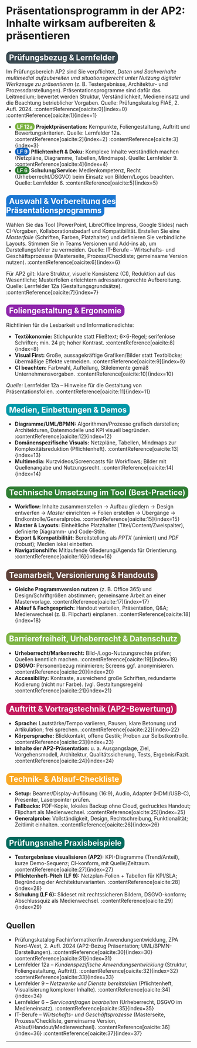 <h1>Präsentationsprogramm in der AP2: Inhalte wirksam aufbereiten & präsentieren</h1>

<h2><span style="background-color:#37474f; color:white; padding:4px 8px; border-radius:12px;">Prüfungsbezug & Lernfelder</span></h2>
<p>Im Prüfungsbereich AP2 sind Sie verpflichtet, <em>Daten und Sachverhalte multimedial aufzubereiten und situationsgerecht unter Nutzung digitaler Werkzeuge zu präsentieren</em> (z. B. Testergebnisse, Architektur- und Prozessdarstellungen). Präsentationsprogramme sind dafür das Leitmedium; bewertet werden Struktur, Verständlichkeit, Medieneinsatz und die Beachtung betrieblicher Vorgaben. Quelle: Prüfungskatalog FIAE, 2. Aufl. 2024. :contentReference[oaicite:0]{index=0} :contentReference[oaicite:1]{index=1}</p>
<ul>
  <li><strong><span style="background-color:#7cb342; color:white; padding:2px 6px; border-radius:12px;">LF 12a</span> Projektpräsentation:</strong> Kernpunkte, Foliengestaltung, Auftritt und Bewertungskriterien. Quelle: Lernfelder 12a. :contentReference[oaicite:2]{index=2} :contentReference[oaicite:3]{index=3}</li>
  <li><strong><span style="background-color:#1565c0; color:white; padding:2px 6px; border-radius:12px;">LF 9</span> Pflichtenheft & Doku:</strong> Komplexe Inhalte verständlich machen (Netzpläne, Diagramme, Tabellen, Mindmaps). Quelle: Lernfelder 9. :contentReference[oaicite:4]{index=4}</li>
  <li><strong><span style="background-color:#2e7d32; color:white; padding:2px 6px; border-radius:12px;">LF 6</span> Schulung/Service:</strong> Medienkompetenz, Recht (Urheberrecht/DSGVO) beim Einsatz von Bildern/Logos beachten. Quelle: Lernfelder 6. :contentReference[oaicite:5]{index=5}</li>
</ul>

<h2><span style="background-color:#1976d2; color:white; padding:4px 8px; border-radius:12px;">Auswahl & Vorbereitung des Präsentationsprogramms</span></h2>
<p>Wählen Sie das Tool (PowerPoint, LibreOffice Impress, Google Slides) nach CI-Vorgaben, Kollaborationsbedarf und Kompatibilität. Erstellen Sie eine <em>Masterfolie</em> (Schriften, Farben, Platzhalter) und definieren Sie verbindliche Layouts. Stimmen Sie in Teams Versionen und Add-ins ab, um Darstellungsfehler zu vermeiden. Quelle: IT-Berufe – Wirtschafts- und Geschäftsprozesse (Masterseite, Prozess/Checkliste; gemeinsame Version nutzen). :contentReference[oaicite:6]{index=6}</p>
<p>Für AP2 gilt: klare Struktur, visuelle Konsistenz (CI), Reduktion auf das Wesentliche; Musterfolien erleichtern adressatengerechte Aufbereitung. Quelle: Lernfelder 12a (Gestaltungsgrundsätze). :contentReference[oaicite:7]{index=7}</p>

<h2><span style="background-color:#8e24aa; color:white; padding:4px 8px; border-radius:12px;">Foliengestaltung & Ergonomie</span></h2>
<p>Richtlinien für die Lesbarkeit und Informationsdichte:</p>
<ul>
  <li><strong>Textökonomie:</strong> Stichpunkte statt Fließtext; 6×6-Regel; serifenlose Schriften; min. 24 pt; hoher Kontrast. :contentReference[oaicite:8]{index=8}</li>
  <li><strong>Visual First:</strong> Große, aussagekräftige Grafiken/Bilder statt Textblöcke; übermäßige Effekte vermeiden. :contentReference[oaicite:9]{index=9}</li>
  <li><strong>CI beachten:</strong> Farbwahl, Aufteilung, Stilelemente gemäß Unternehmensvorgaben. :contentReference[oaicite:10]{index=10}</li>
</ul>
<p><em>Quelle:</em> Lernfelder 12a – Hinweise für die Gestaltung von Präsentationsfolien. :contentReference[oaicite:11]{index=11}</p>

<h2><span style="background-color:#0097a7; color:white; padding:4px 8px; border-radius:12px;">Medien, Einbettungen & Demos</span></h2>
<ul>
  <li><strong>Diagramme/UML/BPMN:</strong> Algorithmen/Prozesse grafisch darstellen; Architekturen, Datenmodelle und KPI visuell begründen. :contentReference[oaicite:12]{index=12}</li>
  <li><strong>Domänenspezifische Visuals:</strong> Netzpläne, Tabellen, Mindmaps zur Komplexitätsreduktion (Pflichtenheft). :contentReference[oaicite:13]{index=13}</li>
  <li><strong>Multimedia:</strong> Kurzvideos/Screencasts für Workflows; Bilder mit Quellenangabe und Nutzungsrecht. :contentReference[oaicite:14]{index=14}</li>
</ul>

<h2><span style="background-color:#2e7d32; color:white; padding:4px 8px; border-radius:12px;">Technische Umsetzung im Tool (Best-Practice)</span></h2>
<ul>
  <li><strong>Workflow:</strong> Inhalte zusammenstellen → Aufbau gliedern → Design entwerfen → <em>Master</em> einrichten → Folien erstellen → Übergänge → Endkontrolle/Generalprobe. :contentReference[oaicite:15]{index=15}</li>
  <li><strong>Master & Layouts:</strong> Einheitliche Platzhalter (Titel/Content/Zweispalter), definierte Diagramm- und Code-Stile.</li>
  <li><strong>Export & Kompatibilität:</strong> Bereitstellung als <em>PPTX</em> (animiert) und <em>PDF</em> (robust); Medien lokal einbetten.</li>
  <li><strong>Navigationshilfe:</strong> Mitlaufende Gliederung/Agenda für Orientierung. :contentReference[oaicite:16]{index=16}</li>
</ul>

<h2><span style="background-color:#5d4037; color:white; padding:4px 8px; border-radius:12px;">Teamarbeit, Versionierung & Handouts</span></h2>
<ul>
  <li><strong>Gleiche Programmversion nutzen</strong> (z. B. Office 365) und Design/Schriftgrößen abstimmen; gemeinsame Arbeit an einer Mastervorlage. :contentReference[oaicite:17]{index=17}</li>
  <li><strong>Ablauf & Fachgespräch:</strong> Handout verteilen, Präsentation, Q&A; Medienwechsel (z. B. Flipchart) einplanen. :contentReference[oaicite:18]{index=18}</li>
</ul>

<h2><span style="background-color:#7cb342; color:white; padding:4px 8px; border-radius:12px;">Barrierefreiheit, Urheberrecht & Datenschutz</span></h2>
<ul>
  <li><strong>Urheberrecht/Markenrecht:</strong> Bild-/Logo-Nutzungsrechte prüfen; Quellen kenntlich machen. :contentReference[oaicite:19]{index=19}</li>
  <li><strong>DSGVO:</strong> Personenbezug minimieren; Screens ggf. anonymisieren. :contentReference[oaicite:20]{index=20}</li>
  <li><strong>Accessibility:</strong> Kontraste, ausreichend große Schriften, redundante Kodierung (nicht nur Farbe). (vgl. Gestaltungsregeln) :contentReference[oaicite:21]{index=21}</li>
</ul>

<h2><span style="background-color:#c2185b; color:white; padding:4px 8px; border-radius:12px;">Auftritt & Vortragstechnik (AP2-Bewertung)</span></h2>
<ul>
  <li><strong>Sprache:</strong> Lautstärke/Tempo variieren, Pausen, klare Betonung und Artikulation; frei sprechen. :contentReference[oaicite:22]{index=22}</li>
  <li><strong>Körpersprache:</strong> Blickkontakt, offene Gestik; Proben zur Selbstkontrolle. :contentReference[oaicite:23]{index=23}</li>
  <li><strong>Inhalte der AP2-Präsentation:</strong> u. a. Ausgangslage, Ziel, Vorgehensmodell, Architektur, Qualitätssicherung, Tests, Ergebnis/Fazit. :contentReference[oaicite:24]{index=24}</li>
</ul>

<h2><span style="background-color:#f9a825; color:white; padding:4px 8px; border-radius:12px;">Technik- & Ablauf-Checkliste</span></h2>
<ul>
  <li><strong>Setup:</strong> Beamer/Display-Auflösung (16:9), Audio, Adapter (HDMI/USB-C), Presenter, Laserpointer prüfen.</li>
  <li><strong>Fallbacks:</strong> PDF-Kopie, lokales Backup ohne Cloud, gedrucktes Handout; Flipchart als Medienwechsel. :contentReference[oaicite:25]{index=25}</li>
  <li><strong>Generalprobe:</strong> Vollständigkeit, Design, Rechtschreibung, Funktionalität; Zeitlimit einhalten. :contentReference[oaicite:26]{index=26}</li>
</ul>

<h2><span style="background-color:#00695c; color:white; padding:4px 8px; border-radius:12px;">Prüfungsnahe Praxisbeispiele</span></h2>
<ul>
  <li><strong>Testergebnisse visualisieren (AP2):</strong> KPI-Diagramme (Trend/Anteil), kurze Demo-Sequenz; CI-konform, mit Quelle/Zeitraum. :contentReference[oaicite:27]{index=27}</li>
  <li><strong>Pflichtenheft-Pitch (LF 9):</strong> Netzplan-Folien + Tabellen für KPI/SLA; Begründung der Architekturvarianten. :contentReference[oaicite:28]{index=28}</li>
  <li><strong>Schulung (LF 6):</strong> Slideset mit rechtssicheren Bildern, DSGVO-konform; Abschlussquiz als Medienwechsel. :contentReference[oaicite:29]{index=29}</li>
</ul>

<h2>Quellen</h2>
<ul>
  <li>Prüfungskatalog Fachinformatiker/in Anwendungsentwicklung, ZPA Nord-West, 2. Aufl. 2024 (AP2-Bezug Präsentation; UML/BPMN-Darstellungen). :contentReference[oaicite:30]{index=30} :contentReference[oaicite:31]{index=31}</li>
  <li>Lernfelder 12a – <em>Kundenspezifische Anwendungsentwicklung</em> (Struktur, Foliengestaltung, Auftritt). :contentReference[oaicite:32]{index=32} :contentReference[oaicite:33]{index=33}</li>
  <li>Lernfelder 9 – <em>Netzwerke und Dienste bereitstellen</em> (Pflichtenheft, Visualisierung komplexer Inhalte). :contentReference[oaicite:34]{index=34}</li>
  <li>Lernfelder 6 – <em>Serviceanfragen bearbeiten</em> (Urheberrecht, DSGVO im Medieneinsatz). :contentReference[oaicite:35]{index=35}</li>
  <li>IT-Berufe – <em>Wirtschafts- und Geschäftsprozesse</em> (Masterseite, Prozess/Checkliste, gemeinsame Version, Ablauf/Handout/Medienwechsel). :contentReference[oaicite:36]{index=36} :contentReference[oaicite:37]{index=37}</li>
</ul>

---

